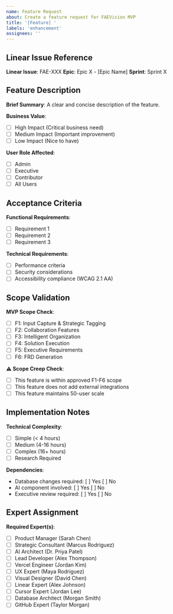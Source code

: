 ```yaml
---
name: Feature Request
about: Create a feature request for FAEVision MVP
title: '[Feature] '
labels: 'enhancement'
assignees: ''
---
```


## Linear Issue Reference

**Linear Issue**: FAE-XXX
**Epic**: Epic X - [Epic Name]
**Sprint**: Sprint X

## Feature Description

**Brief Summary**:
A clear and concise description of the feature.

**Business Value**:

- [ ] High Impact (Critical business need)
- [ ] Medium Impact (Important improvement)
- [ ] Low Impact (Nice to have)

**User Role Affected**:

- [ ] Admin
- [ ] Executive
- [ ] Contributor
- [ ] All Users

## Acceptance Criteria

**Functional Requirements**:

- [ ] Requirement 1
- [ ] Requirement 2
- [ ] Requirement 3

**Technical Requirements**:

- [ ] Performance criteria
- [ ] Security considerations
- [ ] Accessibility compliance (WCAG 2.1 AA)

## Scope Validation

**MVP Scope Check**:

- [ ] F1: Input Capture & Strategic Tagging
- [ ] F2: Collaboration Features
- [ ] F3: Intelligent Organization
- [ ] F4: Solution Execution
- [ ] F5: Executive Requirements
- [ ] F6: FRD Generation

**⚠️ Scope Creep Check**:

- [ ] This feature is within approved F1-F6 scope
- [ ] This feature does not add external integrations
- [ ] This feature maintains 50-user scale

## Implementation Notes

**Technical Complexity**:

- [ ] Simple (< 4 hours)
- [ ] Medium (4-16 hours)
- [ ] Complex (16+ hours)
- [ ] Research Required

**Dependencies**:

- Database changes required: [ ] Yes [ ] No
- AI component involved: [ ] Yes [ ] No
- Executive review required: [ ] Yes [ ] No

## Expert Assignment

**Required Expert(s)**:

- [ ] Product Manager (Sarah Chen)
- [ ] Strategic Consultant (Marcus Rodriguez)
- [ ] AI Architect (Dr. Priya Patel)
- [ ] Lead Developer (Alex Thompson)
- [ ] Vercel Engineer (Jordan Kim)
- [ ] UX Expert (Maya Rodriguez)
- [ ] Visual Designer (David Chen)
- [ ] Linear Expert (Alex Johnson)
- [ ] Cursor Expert (Jordan Lee)
- [ ] Database Architect (Morgan Smith)
- [ ] GitHub Expert (Taylor Morgan)
